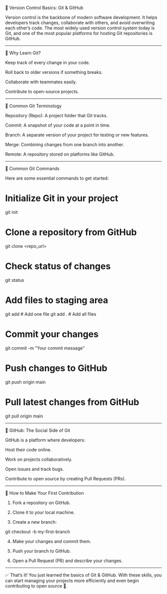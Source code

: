 🚀 Version Control Basics: Git & GitHub

Version control is the backbone of modern software development. It helps developers track changes, collaborate with others, and avoid overwriting each other’s code. The most widely used version control system today is Git, and one of the most popular platforms for hosting Git repositories is GitHub.


---

🔹 Why Learn Git?

Keep track of every change in your code.

Roll back to older versions if something breaks.

Collaborate with teammates easily.

Contribute to open-source projects.



---

🔹 Common Git Terminology

Repository (Repo): A project folder that Git tracks.

Commit: A snapshot of your code at a point in time.

Branch: A separate version of your project for testing or new features.

Merge: Combining changes from one branch into another.

Remote: A repository stored on platforms like GitHub.



---

🔹 Common Git Commands

Here are some essential commands to get started:

# Initialize Git in your project
git init  

# Clone a repository from GitHub
git clone <repo_url>  

# Check status of changes
git status  

# Add files to staging area
git add <filename>       # Add one file
git add .                # Add all files  

# Commit your changes
git commit -m "Your commit message"  

# Push changes to GitHub
git push origin main  

# Pull latest changes from GitHub
git pull origin main


---

🔹 GitHub: The Social Side of Git

GitHub is a platform where developers:

Host their code online.

Work on projects collaboratively.

Open issues and track bugs.

Contribute to open source by creating Pull Requests (PRs).



---

🔹 How to Make Your First Contribution

1. Fork a repository on GitHub.


2. Clone it to your local machine.


3. Create a new branch:

git checkout -b my-first-branch


4. Make your changes and commit them.


5. Push your branch to GitHub.


6. Open a Pull Request (PR) and describe your changes.




---

✅ That’s it! You just learned the basics of Git & GitHub. With these skills, you can start managing your projects more efficiently and even begin contributing to open source 🚀.